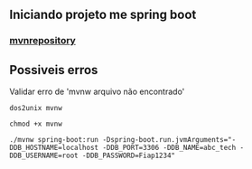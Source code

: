 ## Iniciando projeto me spring boot

### [mvnrepository](https://mvnrepository.com/)


## Possiveis erros

Validar erro de 'mvnw arquivo não encontrado'
````
dos2unix mvnw

chmod +x mvnw

````

````
./mvnw spring-boot:run -Dspring-boot.run.jvmArguments="-DDB_HOSTNAME=localhost -DDB_PORT=3306 -DDB_NAME=abc_tech -DDB_USERNAME=root -DDB_PASSWORD=Fiap1234"
````
